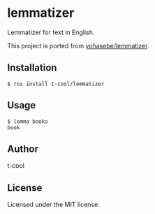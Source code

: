 # lemmatizer

Lemmatizer for text in English.  

This project is ported from [yohasebe/lemmatizer](https://github.com/yohasebe/lemmatizer).

## Installation

```
$ ros install t-cool/lemmatizer
```

## Usage

```  
$ lemma books
book
```

## Author

t-cool


## License

Licensed under the MIT license.